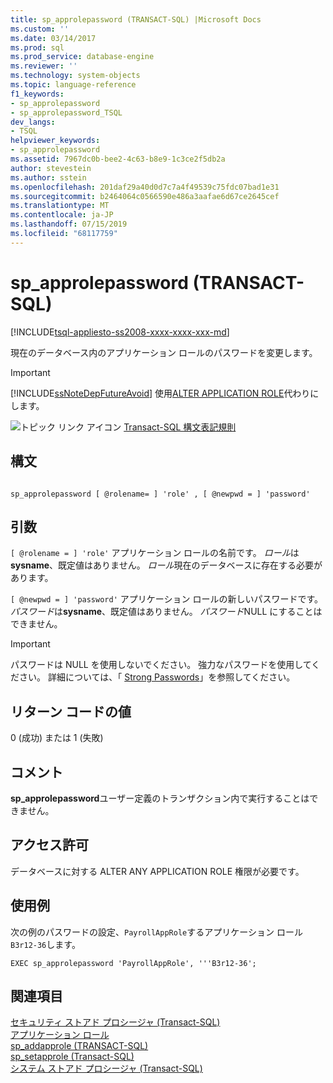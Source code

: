 ```yaml
---
title: sp_approlepassword (TRANSACT-SQL) |Microsoft Docs
ms.custom: ''
ms.date: 03/14/2017
ms.prod: sql
ms.prod_service: database-engine
ms.reviewer: ''
ms.technology: system-objects
ms.topic: language-reference
f1_keywords:
- sp_approlepassword
- sp_approlepassword_TSQL
dev_langs:
- TSQL
helpviewer_keywords:
- sp_approlepassword
ms.assetid: 7967dc0b-bee2-4c63-b8e9-1c3ce2f5db2a
author: stevestein
ms.author: sstein
ms.openlocfilehash: 201daf29a40d0d7c7a4f49539c75fdc07bad1e31
ms.sourcegitcommit: b2464064c0566590e486a3aafae6d67ce2645cef
ms.translationtype: MT
ms.contentlocale: ja-JP
ms.lasthandoff: 07/15/2019
ms.locfileid: "68117759"
---
```

# <a name="spapprolepassword-transact-sql"></a>sp_approlepassword (TRANSACT-SQL)
[!INCLUDE[tsql-appliesto-ss2008-xxxx-xxxx-xxx-md](../../includes/tsql-appliesto-ss2008-xxxx-xxxx-xxx-md.md)]

  現在のデータベース内のアプリケーション ロールのパスワードを変更します。  
  
> [!IMPORTANT]  
>  [!INCLUDE[ssNoteDepFutureAvoid](../../includes/ssnotedepfutureavoid-md.md)] 使用[ALTER APPLICATION ROLE](../../t-sql/statements/alter-application-role-transact-sql.md)代わりにします。  
  
 ![トピック リンク アイコン](../../database-engine/configure-windows/media/topic-link.gif "トピック リンク アイコン") [Transact-SQL 構文表記規則](../../t-sql/language-elements/transact-sql-syntax-conventions-transact-sql.md)  
  
## <a name="syntax"></a>構文  
  
```  
  
sp_approlepassword [ @rolename= ] 'role' , [ @newpwd = ] 'password'   
```  
  
## <a name="arguments"></a>引数  
`[ @rolename = ] 'role'` アプリケーション ロールの名前です。 *ロール*は**sysname**、既定値はありません。 *ロール*現在のデータベースに存在する必要があります。  
  
`[ @newpwd = ] 'password'` アプリケーション ロールの新しいパスワードです。 *パスワード*は**sysname**、既定値はありません。 *パスワード*NULL にすることはできません。  
  
> [!IMPORTANT]  
>  パスワードは NULL を使用しないでください。 強力なパスワードを使用してください。 詳細については、「 [Strong Passwords](../../relational-databases/security/strong-passwords.md)」を参照してください。  
  
## <a name="return-code-values"></a>リターン コードの値  
 0 (成功) または 1 (失敗)  
  
## <a name="remarks"></a>コメント  
 **sp_approlepassword**ユーザー定義のトランザクション内で実行することはできません。  
  
## <a name="permissions"></a>アクセス許可  
 データベースに対する ALTER ANY APPLICATION ROLE 権限が必要です。  
  
## <a name="examples"></a>使用例  
 次の例のパスワードの設定、`PayrollAppRole`するアプリケーション ロール`B3r12-36`します。  
  
```  
EXEC sp_approlepassword 'PayrollAppRole', '''B3r12-36';  
```  
  
## <a name="see-also"></a>関連項目  
 [セキュリティ ストアド プロシージャ &#40;Transact-SQL&#41;](../../relational-databases/system-stored-procedures/security-stored-procedures-transact-sql.md)   
 [アプリケーション ロール](../../relational-databases/security/authentication-access/application-roles.md)   
 [sp_addapprole &#40;TRANSACT-SQL&#41;](../../relational-databases/system-stored-procedures/sp-addapprole-transact-sql.md)   
 [sp_setapprole &#40;Transact-SQL&#41;](../../relational-databases/system-stored-procedures/sp-setapprole-transact-sql.md)   
 [システム ストアド プロシージャ &#40;Transact-SQL&#41;](../../relational-databases/system-stored-procedures/system-stored-procedures-transact-sql.md)  
  
  

